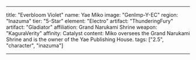 ---

title: "Everbloom Violet"
name: Yae Miko
image: "GenImp-Y-EC"
region: "Inazuma"
tier: "5-Star"
element: "Electro"
artifact: "ThunderingFury"
artifact: "Gladiator"
affiliation: Grand Narukami Shrine
weapon: "KaguraVerity"
affinity: Catalyst
content: Miko oversees the Grand Narukami Shrine and is the owner of the Yae Publishing House.
tags: ["2.5", "character", "inazuma"]

---